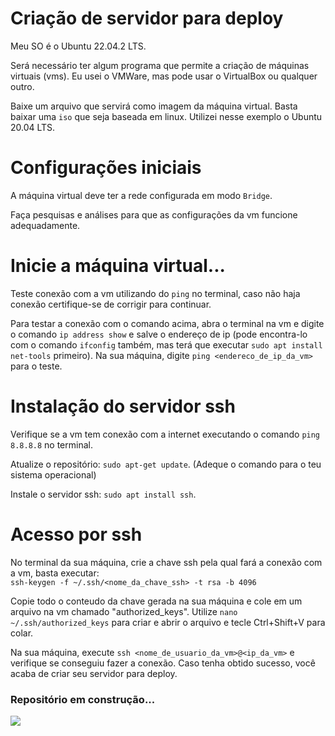 # Criação de servidor para deploy

Meu SO é o Ubuntu 22.04.2 LTS.

Será necessário ter algum programa que permite a criação de máquinas virtuais (vms). Eu usei o VMWare, mas pode usar o VirtualBox ou qualquer outro.

Baixe um arquivo que servirá como imagem da máquina virtual. Basta baixar uma ```iso``` que seja baseada em linux. Utilizei nesse exemplo o Ubuntu 20.04 LTS.

# Configurações iniciais

A máquina virtual deve ter a rede configurada em modo ```Bridge```.

Faça pesquisas e análises para que as configurações da vm funcione adequadamente.

# Inicie a máquina virtual...

Teste conexão com a vm utilizando do ```ping``` no terminal, caso não haja conexão certifique-se de corrigir para continuar.

Para testar a conexão com o comando acima, abra o terminal na vm e digite o comando ```ip address show``` e salve o endereço de ip (pode encontra-lo com o comando ```ifconfig``` também, mas terá que executar ```sudo apt install net-tools``` primeiro). Na sua máquina, digite ```ping <endereco_de_ip_da_vm>``` para o teste.

# Instalação do servidor ssh

Verifique se a vm tem conexão com a internet executando o comando ```ping 8.8.8.8``` no terminal.

Atualize o repositório: ```sudo apt-get update```. (Adeque o comando para o teu sistema operacional)

Instale o servidor ssh: ```sudo apt install ssh```.

# Acesso por ssh

No terminal da sua máquina, crie a chave ssh pela qual fará a conexão com a vm, basta executar:<br />
```ssh-keygen -f ~/.ssh/<nome_da_chave_ssh> -t rsa -b 4096```

Copie todo o conteudo da chave gerada na sua máquina e cole em um arquivo na vm chamado "authorized_keys". Utilize ```nano ~/.ssh/authorized_keys``` para criar e abrir o arquivo e tecle Ctrl+Shift+V para colar.

Na sua máquina, execute ```ssh <nome_de_usuario_da_vm>@<ip_da_vm>``` e verifique se conseguiu fazer a conexão. Caso tenha obtido sucesso, você acaba de criar seu servidor para deploy.




<h3>Repositório em construção...</h3>


<img src='./loading.gif' />
